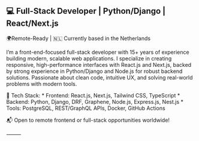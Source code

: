 ## 💻 Full-Stack Developer | Python/Django | React/Next.js

🌍Remote-Ready | 🇳🇱 Currently based in the Netherlands

I’m a front-end-focused full-stack developer with 15+ years of experience building modern, scalable web applications.
I specialize in creating responsive, high-performance interfaces with React.js and Next.js, backed by strong experience in Python/Django and Node.js for robust backend solutions.
Passionate about clean code, intuitive UX, and solving real-world problems with modern tools.

🔧 Tech Stack:
    * Frontend: React.js, Next.js, Tailwind CSS, TypeScript
    * Backend: Python, Django, DRF,  Graphene, Node.js, Express.js, Nest.js
    * Tools: PostgreSQL, REST/GraphQL APIs, Docker, GitHub Actions

📬 Open to remote frontend or full-stack opportunities worldwide!

⸻


